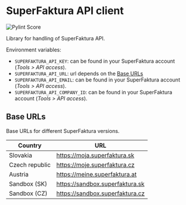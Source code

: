 # SuperFaktura API client

![Pylint Score](https://github.com/eledio-helpers/superfaktura-client/actions/workflows/pylint.yml/badge.svg)


Library for handling of SuperFaktura API.

Environment variables:
- `SUPERFAKTURA_API_KEY`: can be found in your SuperFaktura account (*Tools > API access*).
- `SUPERFAKTURA_API_URL`: url depends on the [Base URLs](README.md#base-urls)
- `SUPERFAKTURA_API_EMAIL`: can be found in your SuperFaktura account (*Tools > API access*).
- `SUPERFAKTURA_API_COMPANY_ID`: can be found in your SuperFaktura account (*Tools > API access*).

## Base URLs

Base URLs for different SuperFaktura versions.

| Country        | URL                             |
| -------------- | ------------------------------- |
| Slovakia       | https://moja.superfaktura.sk    |
| Czech republic | https://moje.superfaktura.cz    |
| Austria        | https://meine.superfaktura.at   |
| Sandbox (SK)   | https://sandbox.superfaktura.sk |
| Sandbox (CZ)   | https://sandbox.superfaktura.cz |
